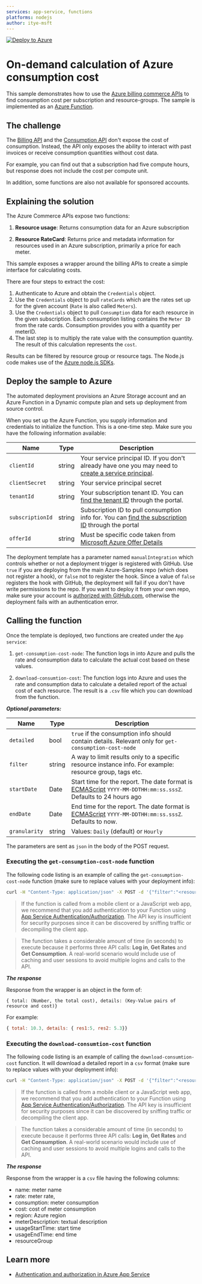 ```yaml
---
services: app-service, functions
platforms: nodejs
author: itye-msft
---
```

[![Deploy to Azure](http://azuredeploy.net/deploybutton.png)](https://portal.azure.com/#create/Microsoft.Template/uri/https%3A%2F%2Fraw.githubusercontent.com%2FAzure-Samples%2Fconsumption-cost-node%2Fmaster%2Fazuredeploy.json)

# On-demand calculation of Azure consumption cost

This sample demonstrates how to use the [Azure billing commerce APIs](https://docs.microsoft.com/azure/billing/) to find consumption cost per subscription and resource-groups. The sample is implemented as an [Azure Function](https://azure.microsoft.com/services/functions/).

## The challenge

The [Billing API](https://docs.microsoft.com/javascript/api/overview/azure/billing?view=azure-node-2.2.0) and the [Consumption API](https://docs.microsoft.com/javascript/api/overview/azure/consumption?view=azure-node-2.2.0) don't expose the cost of consumption. Instead, the API  only exposes the ability to interact with past invoices or receive consumption quantities without cost data.

For example, you can find out that a subscription had five compute hours, but response does not include the cost per compute unit.

In addition, some functions are also not available for sponsored accounts.


## Explaining the solution

The Azure Commerce APIs  expose two functions:
1.	**Resource usage**: Returns consumption data for an Azure subscription

2.	**Resource RateCard**: Returns price and metadata information for resources used in an Azure subscription, primarily a price for each meter. 

This sample exposes a wrapper around the billing APIs to create a simple interface for calculating costs.

There are four steps to extract the cost:
1. Authenticate to Azure and obtain the `Credentials` object.
2. Use the `Credentials` object to pull `rateCards` which are the rates set up for the given account (`Rate` is also called `Meters`).
3. Use the `Credentials` object to pull `Consumption` data for each resource in the given subscription. Each consumption listing contains the `Meter ID` from the rate cards. Consumption provides you with a quantity per meterID. 
4. The last step is to multiply the rate value with the consumption quantity. The result of this calculation represents the `cost`.

Results can be filtered by resource group or resource tags. The Node.js code makes use of the [Azure node.js SDKs](https://github.com/Azure/azure-sdk-for-node/tree/master/lib/services/commerce).

## Deploy the sample to Azure

The automated deployment provisions an Azure Storage account and an Azure Function in a Dynamic compute plan and sets up deployment from source control. 

When you set up the Azure Function, you  supply information and credentials to initialize the function. This is a one-time step. Make sure you have the following information available:

| Name | Type |  Description |
| --- | ---- | --- |
| `clientId` | string | Your service principal ID. If you don't already have one you may need to [create a service principal](https://docs.microsoft.com/azure/azure-stack/azure-stack-create-service-principals). |
| `clientSecret` | string | Your service principal secret |
| `tenantId` | string | Your subscription tenant ID. You can [find the tenant ID](https://stackoverflow.com/questions/26384034/how-to-get-the-azure-account-tenant-id) through the portal.|
| `subscriptionId` | string | Subscription ID to pull consumption info for. You can [find the subscription ID](https://blogs.msdn.microsoft.com/mschray/2016/03/18/getting-your-azure-subscription-guid-new-portal/) through the portal |
| `offerId` | string | Must be specific code taken from [Microsoft Azure Offer Details](https://azure.microsoft.com/support/legal/offer-details/)

The deployment template has a parameter named `manualIntegration` which controls whether or not a deployment trigger is registered with GitHub. Use `true` if you are deploying from the main Azure-Samples repo (which does not register a hook), or `false` not to register the hook. Since a value of `false` registers the hook with GitHub, the deployment will fail if you don't have write permissions to the repo.
If you want to deploy it from your own repo, make sure your account is [authorized with GitHub.com](https://github.com/blog/2056-automating-code-deployment-with-github-and-azure), otherwise the deployment fails with an authentication error.  

## Calling the function
Once the template is deployed, two functions are created under the `App service`:

1. `get-consumption-cost-node`: The function logs in into Azure and pulls the rate and consumption data to calculate the actual cost based on these values.
 
2. `download-consumtion-cost`: The function logs into Azure and uses the rate and consumption data to calculate a detailed report of the actual cost of each resource. The result is a `.csv` file which you can download from the function.

***Optional parameters:***

| Name | Type |  Description |
| --- | ---- | --- |
| `detailed` | bool | `true` if the consumption info should contain details. Relevant only for `get-consumption-cost-node` |
| `filter` | string | A way to limit results only to a specific resource instance info. For example: resource group, tags etc. |
| `startDate` | Date | Start time for the report. The date format is [ECMAScript](http://www.ecma-international.org/ecma-262/5.1/#sec-15.9.1.15) `YYYY-MM-DDTHH:mm:ss.sssZ`. Defaults to 24 hours ago|
| `endDate` | Date | End time for the report. The date format is [ECMAScript](http://www.ecma-international.org/ecma-262/5.1/#sec-15.9.1.15) `YYYY-MM-DDTHH:mm:ss.sssZ`. Defaults to now.|
| `granularity` | string | Values: `Daily` (default) or `Hourly` |

The parameters are sent as `json` in the body of the POST request.

### Executing the `get-consumption-cost-node` function
The following code listing is an example of calling the `get-consumption-cost-node` function (make sure to replace values with your deployment info):
```sh
curl -H "Content-Type: application/json" -X POST -d '{"filter":"<resource-group-name>","detailed":"true"}' https://<app-service-name>.azurewebsites.net/api/get-consumption-cost-node?code=<code>
```

> If the function is called from a mobile client or a JavaScript web app, we recommend that you add authentication to your Function using [App Service Authentication/Authorization](https://azure.microsoft.com/en-us/documentation/articles/app-service-authentication-overview/). The API key is insufficient for security purposes since it can be discovered by sniffing traffic or decompiling the client app.

> The function takes a considerable amount of time (in seconds) to execute because it performs three API calls: **Log in**, **Get Rates** and **Get Consumption**. A real-world scenario would include use of caching and user sessions to avoid multiple logins and calls to the API.

***The response***

Response from the wrapper is an object in the form of: 

`{ total: (Number, the total cost), details: (Key-Value pairs of resource and cost)}`

For example:
```javascript
{ total: 10.3, details: { res1:5, res2: 5.3}}
```

### Executing the `download-consumtion-cost` function
The following code listing is an example of calling the `download-consumtion-cost` function. It will download a detailed report in a `csv` format (make sure to replace values with your deployment info):
```sh
curl -H "Content-Type: application/json" -X POST -d '{"filter":"<resource-group-name>","granularity":"Hourly"}' https://<app-service-name>.azurewebsites.net/api/download-consumtion-cost?code=<code>
```

> If the function is called from a mobile client or a JavaScript web app, we recommend that you add authentication to your Function using [App Service Authentication/Authorization](https://azure.microsoft.com/en-us/documentation/articles/app-service-authentication-overview/). The API key is insufficient for security purposes since it can be discovered by sniffing traffic or decompiling the client app.

> The function takes a considerable amount of time (in seconds) to execute because it performs three API calls: **Log in**, **Get Rates** and **Get Consumption**. A real-world scenario would include use of caching and user sessions to avoid multiple logins and calls to the API.

***The response***

Response from the wrapper is a `csv` file having the following columns: 
* name: meter name
* rate: meter rate,
* consumption: meter consumption
* cost: cost of meter consumption
* region: Azure region
* meterDescription: textual description
* usageStartTime: start time
* usageEndTime: end time
* resourceGroup

## Learn more

- [Authentication and authorization in Azure App Service](https://azure.microsoft.com/en-us/documentation/articles/app-service-authentication-overview/)

